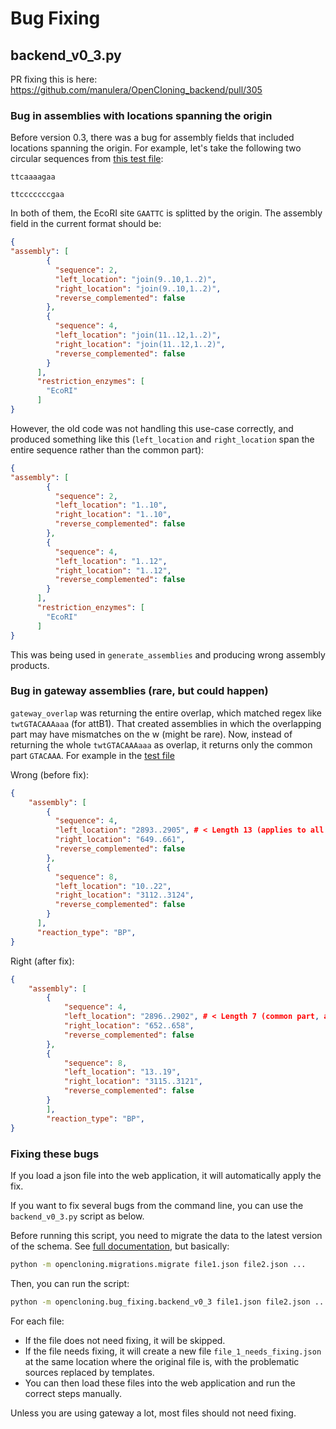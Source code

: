# Bug Fixing

## backend_v0_3.py

PR fixing this is here: https://github.com/manulera/OpenCloning_backend/pull/305

### Bug in assemblies with locations spanning the origin

Before version 0.3, there was a bug for assembly fields that included locations spanning the origin. For example, let's take the following two circular sequences from [this test file](../../../tests/test_files/bug_fixing/digestion_spanning_origin.json):

```
ttcaaaagaa

ttcccccccgaa
```

In both of them, the EcoRI site `GAATTC` is splitted by the origin. The assembly field in the current format should be:

```json
{
"assembly": [
        {
          "sequence": 2,
          "left_location": "join(9..10,1..2)",
          "right_location": "join(9..10,1..2)",
          "reverse_complemented": false
        },
        {
          "sequence": 4,
          "left_location": "join(11..12,1..2)",
          "right_location": "join(11..12,1..2)",
          "reverse_complemented": false
        }
      ],
      "restriction_enzymes": [
        "EcoRI"
      ]
}
```

However, the old code was not handling this use-case correctly, and produced something like this (`left_location` and `right_location` span the entire sequence rather than the common part):

```json
{
"assembly": [
        {
          "sequence": 2,
          "left_location": "1..10",
          "right_location": "1..10",
          "reverse_complemented": false
        },
        {
          "sequence": 4,
          "left_location": "1..12",
          "right_location": "1..12",
          "reverse_complemented": false
        }
      ],
      "restriction_enzymes": [
        "EcoRI"
      ]
}
```

This was being used in `generate_assemblies` and producing wrong assembly products.

### Bug in gateway assemblies (rare, but could happen)

`gateway_overlap` was returning the entire overlap, which matched regex like `twtGTACAAAaaa` (for attB1). That created assemblies in which
the overlapping part may have mismatches on the w (might be rare). Now, instead of returning the whole `twtGTACAAAaaa` as overlap, it returns only the common part `GTACAAA`. For example in the [test file](../../../tests/test_files/bug_fixing/gateway_13bp_overlap.json)

Wrong (before fix):

```json
{
    "assembly": [
        {
          "sequence": 4,
          "left_location": "2893..2905", # < Length 13 (applies to all locations)
          "right_location": "649..661",
          "reverse_complemented": false
        },
        {
          "sequence": 8,
          "left_location": "10..22",
          "right_location": "3112..3124",
          "reverse_complemented": false
        }
      ],
      "reaction_type": "BP",
}
```

Right (after fix):

```json
{
    "assembly": [
        {
            "sequence": 4,
            "left_location": "2896..2902", # < Length 7 (common part, all locations)
            "right_location": "652..658",
            "reverse_complemented": false
        },
        {
            "sequence": 8,
            "left_location": "13..19",
            "right_location": "3115..3121",
            "reverse_complemented": false
        }
        ],
        "reaction_type": "BP",
}
```
### Fixing these bugs

If you load a json file into the web application, it will automatically apply the fix.

If you want to fix several bugs from the command line, you can use the `backend_v0_3.py` script as below.

Before running this script, you need to migrate the data to the latest version of the schema. See [full documentation](https://github.com/OpenCloning/OpenCloning_LinkML?tab=readme-ov-file#migration-from-previous-versions-of-the-schema), but basically:

```bash
python -m opencloning.migrations.migrate file1.json file2.json ...
```

Then, you can run the script:

```bash
python -m opencloning.bug_fixing.backend_v0_3 file1.json file2.json ...
```

For each file:
* If the file does not need fixing, it will be skipped.
* If the file needs fixing, it will create a new file `file_1_needs_fixing.json` at the same location where the original file is, with the problematic sources replaced by templates.
* You can then load these files into the web application and run the correct steps manually.

Unless you are using gateway a lot, most files should not need fixing.
